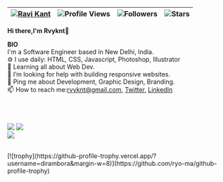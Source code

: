 | [![Ravi Kant](https://img.shields.io/badge/RAVI-KANT-<COLOR>.svg)](https://shields.io/) | ![Profile Views](https://komarev.com/ghpvc/?username=rvyknt&color=green) | ![Followers](https://img.shields.io/github/followers/rvyknt) | ![Stars](https://img.shields.io/github/stars/rvyknt?label=Profile%20Stars&logo=Profile%20stars&logoColor=g) |
--| --| --| --|


<b>Hi there,I'm Rvyknt</b>👋<br>


<b>BIO</b><br>
 I'm a Software Engineer based in New Delhi, India.<br>
⚙️ I use daily: HTML, CSS, Javascript, Photoshop, Illustrator<br>
🌱 Learning all about Web Dev.<br>
🤔 I’m looking for help with building responsive websites.<br>
💬 Ping me about Development, Graphic Design, Branding.<br>
📫 How to reach me:rvyknt@gmail.com,&nbsp;[Twitter](https://twitter.com/rvyknt), [LinkedIn](https://www.linkedin.com/in/rvyknt/)

<br><br>

<!--
[![My GitHub Stats](https://github-readme-stats.vercel.app/api/?username=rvyknt&count_private=true&theme=tokyonight&showicons=true)]()
[![My GitHub Language Stats](https://github-readme-stats.vercel.app/api/top-langs/?username=dirambora&langs_count=5&theme=tokyonight)]()
-->

![](https://github-readme-stats.vercel.app/api?username=rvyknt&theme=light&hide_border=false&include_all_commits=true&count_private=true)
![](https://github-readme-streak-stats.herokuapp.com/?user=rvyknt&theme=light&hide_border=false)<br/>
![](https://github-readme-stats.vercel.app/api/top-langs/?username=rvyknt&theme=light&hide_border=false&include_all_commits=true&count_private=true&layout=compact)


<br>
[![trophy](https://github-profile-trophy.vercel.app/?username=dirambora&margin-w=8)](https://github.com/ryo-ma/github-profile-trophy)


<br>
